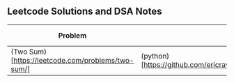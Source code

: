 ## Leetcode Solutions and DSA Notes

| Problem  | Solution  | Basic Idea  |
|---|---|---|
| (Two Sum)[https://leetcode.com/problems/two-sum/]  | (python)[https://github.com/ericraymundrex/leetcode/blob/main/Python/two_sum.py]  |
